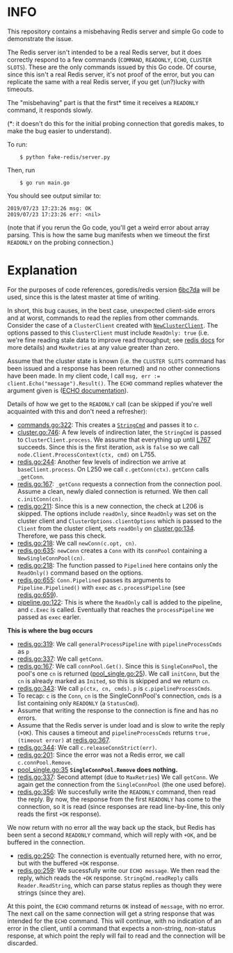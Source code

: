 INFO
====

This repository contains a misbehaving Redis server and simple Go code to demonstrate the issue.

The Redis server isn't intended to be a real Redis server, but it does correctly respond to a few commands (`COMMAND`, `READONLY`, `ECHO`, `CLUSTER SLOTS`).
These are the only commands issued by this Go code.
Of course, since this isn't a real Redis server, it's not proof of the error, but you can replicate the same with a real Redis server, if you get (un?)lucky with timeouts.

The "misbehaving" part is that the first\* time it receives a `READONLY` command, it responds slowly.

(\*: it doesn't do this for the initial probing connection that goredis makes, to make the bug easier to understand).

To run:

```
    $ python fake-redis/server.py
```

Then, run
```
    $ go run main.go
```

You should see output similar to:
```
2019/07/23 17:23:26 msg: OK          
2019/07/23 17:23:26 err: <nil>
```

(note that if you rerun the Go code, you'll get a weird error about array parsing. This is how the same bug manifests when we timeout the first `READONLY` on the probing connection.)

Explanation
===========

For the purposes of code references, goredis/redis version [6bc7da](https://github.com/go-redis/redis/tree/6bc7daa5b1e86745a6976ac1c4dfe6c76ea6af1f) will be used, since this is the latest master at time of writing.

In short, this bug causes, in the best case, unexpected client-side errors and at worst, commands to read the replies from other commands.
Consider the case of a `ClusterClient` created with [`NewClusterClient`](https://github.com/go-redis/redis/blob/6bc7daa5b1e86745a6976ac1c4dfe6c76ea6af1f/cluster.go#L668).
The options passed to this `ClusterClient` must include `ReadOnly: true` (i.e. we're fine reading stale data to improve read throughput; see [redis docs](https://redis.io/commands/readonly) for more details) and `MaxRetries` at any value greater than zero.

Assume that the cluster state is known (i.e. the `CLUSTER SLOTS` command has been issued and a response has been returned) and no other connections have been made.
In my client code, I call `msg, err := client.Echo("message").Result()`.
The `ECHO` command replies whatever the argument given is ([ECHO documentation](https://redis.io/commands/echo)).

Details of how we get to the `READONLY` call (can be skipped if you're well acquainted with this and don't need a refresher):

- [commands.go:322](https://github.com/go-redis/redis/blob/6bc7daa5b1e86745a6976ac1c4dfe6c76ea6af1f/commands.go#L322): This creates a [`StringCmd`](https://github.com/go-redis/redis/blob/6bc7daa5b1e86745a6976ac1c4dfe6c76ea6af1f/command.go#L597) and passes it to `c`.
- [cluster.go:746](https://github.com/go-redis/redis/blob/6bc7daa5b1e86745a6976ac1c4dfe6c76ea6af1f/cluster.go#L746): A few levels of indirection later, the `StringCmd` is passed to `ClusterClient.process`. We assume that everything up until [L767](https://github.com/go-redis/redis/blob/6bc7daa5b1e86745a6976ac1c4dfe6c76ea6af1f/cluster.go#L767) succeeds. Since this is the first iteration, `ask` is `false` so we call `node.Client.ProcessContext(ctx, cmd)` on L755.
- [redis.go:244](https://github.com/go-redis/redis/blob/6bc7daa5b1e86745a6976ac1c4dfe6c76ea6af1f/redis.go#L244): Another few levels of indirection we arrive at `baseClient.process`. On L250 we call `c.getConn(ctx)`. `getConn` calls `_getConn`.
- [redis.go:167](https://github.com/go-redis/redis/blob/6bc7daa5b1e86745a6976ac1c4dfe6c76ea6af1f/redis.go#L167): `_getConn` requests a connection from the connection pool. Assume a clean, newly dialed connection is returned. We then call `c.initConn(cn)`.
- [redis.go:211](https://github.com/go-redis/redis/blob/6bc7daa5b1e86745a6976ac1c4dfe6c76ea6af1f/redis.go#L211): Since this is a new connection, the check at L206 is skipped. The options include `readOnly`, since `ReadOnly` was set on the cluster client and `ClusterOptions.clientOptions` which is passed to the `Client` from the cluster client, sets `readOnly` on [cluster.go:134](https://github.com/go-redis/redis/blob/6bc7daa5b1e86745a6976ac1c4dfe6c76ea6af1f/cluster.go#L134). Therefore, we pass this check.
- [redis.go:218](https://github.com/go-redis/redis/blob/6bc7daa5b1e86745a6976ac1c4dfe6c76ea6af1f/redis.go#L218): We call `newConn(c.opt, cn)`.
- [redis.go:635](https://github.com/go-redis/redis/blob/6bc7daa5b1e86745a6976ac1c4dfe6c76ea6af1f/redis.go#L635): `newConn` creates a `Conn` with its `connPool` containing a `NewSingleConnPool(cn)`.
- [redis.go:218](https://github.com/go-redis/redis/blob/6bc7daa5b1e86745a6976ac1c4dfe6c76ea6af1f/redis.go#L219): The function passed to `Pipelined` here contains only the `ReadOnly()` command based on the options.
- [redis.go:655](https://github.com/go-redis/redis/blob/6bc7daa5b1e86745a6976ac1c4dfe6c76ea6af1f/redis.go#L655): `Conn.Pipelined` passes its arguments to `Pipeline.Pipelined()` with `exec` as `c.processPipeline` (see [redis.go:659](https://github.com/go-redis/redis/blob/6bc7daa5b1e86745a6976ac1c4dfe6c76ea6af1f/redis.go#L659)).
- [pipeline.go:122](https://github.com/go-redis/redis/blob/6bc7daa5b1e86745a6976ac1c4dfe6c76ea6af1f/pipeline.go#L122): This is where the `ReadOnly` call is added to the pipeline, and `c.Exec` is called. Eventually that reaches the `processPipeline` we passed as `exec` earler.

**This is where the bug occurs**
- [redis.go:319](https://github.com/go-redis/redis/blob/6bc7daa5b1e86745a6976ac1c4dfe6c76ea6af1f/redis.go#L319): We call `generalProcessPipeline` with `pipelineProcessCmds` as `p`
- [redis.go:337](https://github.com/go-redis/redis/blob/6bc7daa5b1e86745a6976ac1c4dfe6c76ea6af1f/redis.go#L337): We call `getConn`.
- [redis.go:167](https://github.com/go-redis/redis/blob/6bc7daa5b1e86745a6976ac1c4dfe6c76ea6af1f/redis.go#L167): We call `connPool.Get()`. Since this is `SingleConnPool`, the pool's one `cn` is returned ([pool_single.go:25](https://github.com/go-redis/redis/blob/6bc7daa5b1e86745a6976ac1c4dfe6c76ea6af1f/internal/pool/pool_single.go#L25)). We call `initConn`, but the `cn` is already marked as `Inited`, so this is skipped and we return `cn`.
- [redis.go:343](https://github.com/go-redis/redis/blob/6bc7daa5b1e86745a6976ac1c4dfe6c76ea6af1f/redis.go#L343): We call `p(ctx, cn, cmds)`. `p` is `c.pipelineProcessCmds`.
- To recap: `c` is the `Conn`, `cn` is the SingleConnPool's connection, `cmds` is a list containing only `READONLY` (a `StatusCmd`).
- Assume that writing the response to the connection is fine and has no errors.
- Assume that the Redis server is under load and is slow to write the reply (`+OK`). This causes a timeout and `pipelineProcessCmds` returns `true, (timeout error)` at [redis.go:367](https://github.com/go-redis/redis/blob/6bc7daa5b1e86745a6976ac1c4dfe6c76ea6af1f/redis.go#L367).
- [redis.go:344](https://github.com/go-redis/redis/blob/6bc7daa5b1e86745a6976ac1c4dfe6c76ea6af1f/redis.go#L344): We call `c.releaseConnStrict(err)`.
- [redis.go:201](https://github.com/go-redis/redis/blob/6bc7daa5b1e86745a6976ac1c4dfe6c76ea6af1f/redis.go#L201): Since the error was not a Redis error, we call `c.connPool.Remove`.
- [pool_single.go:35](https://github.com/go-redis/redis/blob/6bc7daa5b1e86745a6976ac1c4dfe6c76ea6af1f/internal/pool/pool_single.go#L35) **`SingleConnPool.Remove` does nothing.**
- [redis.go:337](https://github.com/go-redis/redis/blob/6bc7daa5b1e86745a6976ac1c4dfe6c76ea6af1f/redis.go#L337): Second attempt (due to `MaxRetries`) We call `getConn`. We again get the connection from the `SingleConnPool` (the one used before).
- [redis.go:356](https://github.com/go-redis/redis/blob/6bc7daa5b1e86745a6976ac1c4dfe6c76ea6af1f/redis.go#L356): We succesfully write the `READONLY` command, then read the reply. By now, the response from the first `READONLY` has come to the connection, so it is read (since responses are read line-by-line, this only reads the first `+OK` response).

We now return with no error all the way back up the stack, but Redis has been sent a second `READONLY` command, which will reply with `+OK`, and be buffered in the connection.

- [redis.go:250](https://github.com/go-redis/redis/blob/6bc7daa5b1e86745a6976ac1c4dfe6c76ea6af1f/redis.go#L250): The connection is eventually returned here, with no error, but with the buffered `+OK` response.
- [redis.go:259](https://github.com/go-redis/redis/blob/6bc7daa5b1e86745a6976ac1c4dfe6c76ea6af1f/redis.go#L259): We sucessfully write our `ECHO message`. We then read the reply, which reads the `+OK` response. `StringCmd.readReply` calls `Reader.ReadString`, which can parse status replies as though they were strings (since they are).


At this point, the `ECHO` command returns `OK` instead of `message`, with no error.
The next call on the same connection will get a string response that was intended for the `ECHO` command.
This will continue, with no indication of an error in the client, until a command that expects a non-string, non-status response, at which point the reply will fail to read and the connection will be discarded.

